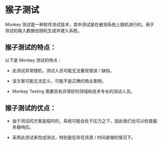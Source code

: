 # 猴子测试

Monkey 测试是一种软件测试技术，其中测试是在被测系统上随机进行的。用于测试的输入数据也随机生成并键入系统。

## 猴子测试的特点：

以下是 Monkey 测试的特点：

* 此测试非常随机，测试人员可能无法重现错误 / 缺陷。

* 该方案可能无法定义，可能不是正确的商业案例。

* Monkey Testing 需要具有非常好的领域和技术专长的测试人员。

## 猴子测试的优点：

* 由于测试的方案是临时的，系统可能会处于压力之下，因此我们也可以检查服务器响应。

* 采用此测试来完成测试，特别是在存在资源 / 时间紧缩的情况下。
